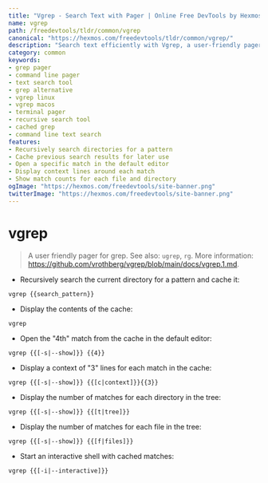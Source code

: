 ```yaml
---
title: "Vgrep - Search Text with Pager | Online Free DevTools by Hexmos"
name: vgrep
path: /freedevtools/tldr/common/vgrep
canonical: "https://hexmos.com/freedevtools/tldr/common/vgrep/"
description: "Search text efficiently with Vgrep, a user-friendly pager for grep. Easily browse search results and navigate large files. Free online tool, no registration required."
category: common
keywords:
- grep pager
- command line pager
- text search tool
- grep alternative
- vgrep linux
- vgrep macos
- terminal pager
- recursive search tool
- cached grep
- command line text search
features:
- Recursively search directories for a pattern
- Cache previous search results for later use
- Open a specific match in the default editor
- Display context lines around each match
- Show match counts for each file and directory
ogImage: "https://hexmos.com/freedevtools/site-banner.png"
twitterImage: "https://hexmos.com/freedevtools/site-banner.png"
---
```


# vgrep

> A user friendly pager for grep.
> See also: `ugrep`, `rg`.
> More information: <https://github.com/vrothberg/vgrep/blob/main/docs/vgrep.1.md>.

- Recursively search the current directory for a pattern and cache it:

`vgrep {{search_pattern}}`

- Display the contents of the cache:

`vgrep`

- Open the "4th" match from the cache in the default editor:

`vgrep {{[-s|--show]}} {{4}}`

- Display a context of "3" lines for each match in the cache:

`vgrep {{[-s|--show]}} {{[c|context]}}{{3}}`

- Display the number of matches for each directory in the tree:

`vgrep {{[-s|--show]}} {{[t|tree]}}`

- Display the number of matches for each file in the tree:

`vgrep {{[-s|--show]}} {{[f|files]}}`

- Start an interactive shell with cached matches:

`vgrep {{[-i|--interactive]}}`
